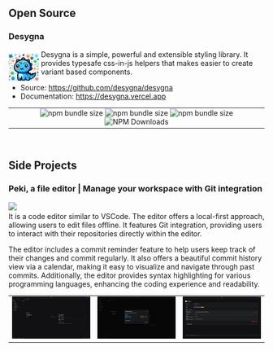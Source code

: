 ## Open Source

### Desygna

<img src="img/desygna_icon.png" align="left" width="60px" style="margin-right: 4px; margin-top: 4px;"/>

Desygna is a simple, powerful and extensible styling library.
It provides typesafe css-in-js helpers that makes easier to create variant based components.

- Source: https://github.com/desygna/desygna
- Documentation: https://desygna.vercel.app

|                                                                                                                                                                                                                                                                                                                                                                                                                                           |
| :---------------------------------------------------------------------------------------------------------------------------------------------------------------------------------------------------------------------------------------------------------------------------------------------------------------------------------------------------------------------------------------------------------------------------------------: |
| ![npm bundle size](https://img.shields.io/npm/v/@desygna/desygna?color=cb3837&logo=npm&logoColor=cb3837&labelColor=f5c4c4) ![npm bundle size](https://img.shields.io/npm/l/@desygna/desygna?color=6f00ff&labelColor=dcc2fc) ![npm bundle size](https://img.shields.io/bundlephobia/min/@desygna/desygna?color=2962ff&labelColor=b1c5fc) ![NPM Downloads](https://img.shields.io/npm/d18m/@desygna/desygna?color=03a303&labelColor=c0fcc0) |

<p>&nbsp;</p>

## Side Projects

### Peki, a file editor | Manage your workspace with Git integration

<img src="https://img.shields.io/badge/WIP-2962ff" height="18px" /> <br />
It is a code editor similar to VSCode. The editor offers a local-first approach, allowing users to edit files offline. It features Git integration, providing users to interact with their repositories directly within the editor.

The editor includes a commit reminder feature to help users keep track of their changes and commit regularly. It also offers a beautiful commit history view via a calendar, making it easy to visualize and navigate through past commits. Additionally, the editor provides syntax highlighting for various programming languages, enhancing the coding experience and readability.

|                             |                             |                             |
| :-------------------------: | :-------------------------: | :-------------------------: |
| ![alt text](img/peki_1.png) | ![alt text](img/peki_2.png) | ![alt text](img/peki_3.png) |
